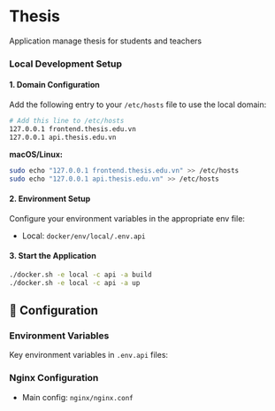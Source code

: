 # Thesis
Application manage thesis for students and teachers

### Local Development Setup

#### 1. Domain Configuration
Add the following entry to your `/etc/hosts` file to use the local domain:

```bash
# Add this line to /etc/hosts
127.0.0.1 frontend.thesis.edu.vn
127.0.0.1 api.thesis.edu.vn
```

**macOS/Linux:**
```bash
sudo echo "127.0.0.1 frontend.thesis.edu.vn" >> /etc/hosts
sudo echo "127.0.0.1 api.thesis.edu.vn" >> /etc/hosts
```

#### 2. Environment Setup
Configure your environment variables in the appropriate env file:
- Local: `docker/env/local/.env.api`

#### 3. Start the Application
```bash
./docker.sh -e local -c api -a build
./docker.sh -e local -c api -a up
```

## 🔧 Configuration

### Environment Variables
Key environment variables in `.env.api` files:

### Nginx Configuration
- Main config: `nginx/nginx.conf`
